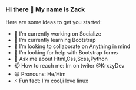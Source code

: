 ### Hi there 👋 My name is Zack

Here are some ideas to get you started:

- 🔭 I’m currently working on Socialize 
- 🌱 I’m currently learning Bootstrap
- 👯 I’m looking to collaborate on Anything in mind
- 🤔 I’m looking for help with Bootstrap forms
- 💬 Ask me about Html,Css,Scss,Python
- 📫 How to reach me: Im on twiter @KrxzyDev
- 😄 Pronouns: He/Him
- ⚡ Fun fact: I'm cool,i love linux
